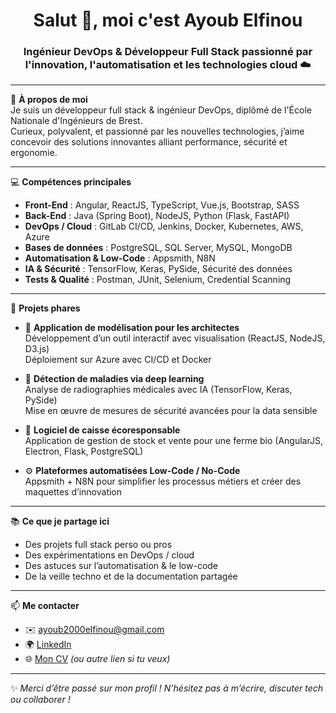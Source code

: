 <h1 align="center">Salut 👋, moi c'est Ayoub Elfinou</h1>
<h3 align="center">Ingénieur DevOps & Développeur Full Stack passionné par l'innovation, l'automatisation et les technologies cloud ☁️</h3>

---

🎯 **À propos de moi**  
Je suis un développeur full stack & ingénieur DevOps, diplômé de l'École Nationale d'Ingénieurs de Brest.  
Curieux, polyvalent, et passionné par les nouvelles technologies, j’aime concevoir des solutions innovantes alliant performance, sécurité et ergonomie.

---

💻 **Compétences principales**

- **Front-End** : Angular, ReactJS, TypeScript, Vue.js, Bootstrap, SASS  
- **Back-End** : Java (Spring Boot), NodeJS, Python (Flask, FastAPI)  
- **DevOps / Cloud** : GitLab CI/CD, Jenkins, Docker, Kubernetes, AWS, Azure  
- **Bases de données** : PostgreSQL, SQL Server, MySQL, MongoDB  
- **Automatisation & Low-Code** : Appsmith, N8N  
- **IA & Sécurité** : TensorFlow, Keras, PySide, Sécurité des données  
- **Tests & Qualité** : Postman, JUnit, Selenium, Credential Scanning

---

🚀 **Projets phares**

- 🎯 **Application de modélisation pour les architectes**  
Développement d’un outil interactif avec visualisation (ReactJS, NodeJS, D3.js)  
Déploiement sur Azure avec CI/CD et Docker

- 🧠 **Détection de maladies via deep learning**  
Analyse de radiographies médicales avec IA (TensorFlow, Keras, PySide)  
Mise en œuvre de mesures de sécurité avancées pour la data sensible

- 🌿 **Logiciel de caisse écoresponsable**  
Application de gestion de stock et vente pour une ferme bio (AngularJS, Electron, Flask, PostgreSQL)

- ⚙️ **Plateformes automatisées Low-Code / No-Code**  
Appsmith + N8N pour simplifier les processus métiers et créer des maquettes d’innovation

---

📚 **Ce que je partage ici**

- Des projets full stack perso ou pros
- Des expérimentations en DevOps / cloud
- Des astuces sur l’automatisation & le low-code
- De la veille techno et de la documentation partagée

---

📫 **Me contacter**

- ✉️ ayoub2000elfinou@gmail.com  
- 🌍 [LinkedIn](https://www.linkedin.com/in/ayoub-elfinou)  
- 🌐 [Mon CV](https://linktr.ee/ayoubelfinou) *(ou autre lien si tu veux)*

---

✨ *Merci d’être passé sur mon profil ! N’hésitez pas à m’écrire, discuter tech ou collaborer !*

